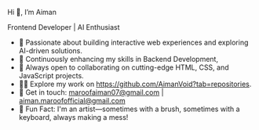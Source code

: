 Hi 👋, I’m Aiman

Frontend Developer | AI Enthusiast


- 🔭 Passionate about building interactive web experiences and exploring AI-driven solutions.
- 🌱 Continuously enhancing my skills in Backend Development, 
- 👯 Always open to collaborating on cutting-edge HTML, CSS, and JavaScript projects.
- 👨‍💻 Explore my work on https://github.com/AimanVoid?tab=repositories.
- 📩 Get in touch: maroofaiman07@gmail.com | aiman.maroofofficial@gmail.com
- 🎨 Fun Fact: I'm an artist—sometimes with a brush, sometimes with a keyboard, always making a mess!
